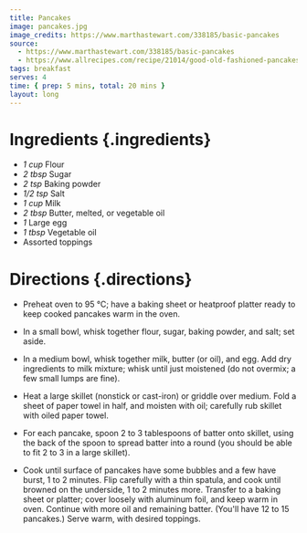 ```yaml
---
title: Pancakes
image: pancakes.jpg
image_credits: https://www.marthastewart.com/338185/basic-pancakes
source:
  - https://www.marthastewart.com/338185/basic-pancakes
  - https://www.allrecipes.com/recipe/21014/good-old-fashioned-pancakes/
tags: breakfast
serves: 4
time: { prep: 5 mins, total: 20 mins }
layout: long
---
```


# Ingredients {.ingredients}

* _1 cup_ Flour
* _2 tbsp_ Sugar
* _2 tsp_ Baking powder
* _1/2 tsp_ Salt
* _1 cup_ Milk
* _2 tbsp_ Butter, melted, or vegetable oil
* _1_ Large egg
* _1 tbsp_ Vegetable oil
* Assorted toppings

# Directions {.directions}

* Preheat oven to 95 °C; have a baking sheet or heatproof platter ready to keep cooked pancakes warm in the oven.

* In a small bowl, whisk together flour, sugar, baking powder, and salt; set aside.

* In a medium bowl, whisk together milk, butter (or oil), and egg. Add dry ingredients to milk mixture; whisk until just moistened (do not overmix; a few small lumps are fine).

* Heat a large skillet (nonstick or cast-iron) or griddle over medium. Fold a sheet of paper towel in half, and moisten with oil; carefully rub skillet with oiled paper towel.

* For each pancake, spoon 2 to 3 tablespoons of batter onto skillet, using the back of the spoon to spread batter into a round (you should be able to fit 2 to 3 in a large skillet).

* Cook until surface of pancakes have some bubbles and a few have burst, 1 to 2 minutes. Flip carefully with a thin spatula, and cook until browned on the underside, 1 to 2 minutes more. Transfer to a baking sheet or platter; cover loosely with aluminum foil, and keep warm in oven. Continue with more oil and remaining batter. (You'll have 12 to 15 pancakes.) Serve warm, with desired toppings.
